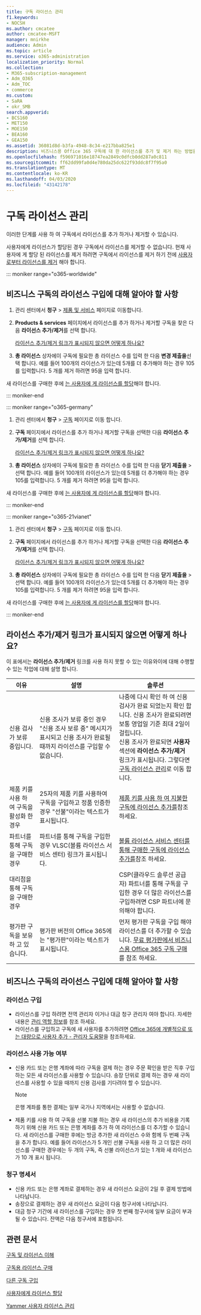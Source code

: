 ```yaml
---
title: 구독 라이선스 관리
f1.keywords:
- NOCSH
ms.author: cmcatee
author: cmcatee-MSFT
manager: mnirkhe
audience: Admin
ms.topic: article
ms.service: o365-administration
localization_priority: Normal
ms.collection:
- M365-subscription-management
- Adm_O365
- Adm_TOC
- commerce
ms.custom:
- SaRA
- okr_SMB
search.appverid:
- BCS160
- MET150
- MOE150
- BEA160
- GEA150
ms.assetid: 36081d8d-b3fa-4948-8c34-e217bba825e1
description: 비즈니스용 Office 365 구독에 대 한 라이선스를 추가 및 제거 하는 방법을 알아봅니다.
ms.openlocfilehash: f596971016e18747ea2849c0dfcb0dd287a0c811
ms.sourcegitcommit: ff62dd99fa0d4e780da25dc622f93ddc8f7f95a0
ms.translationtype: MT
ms.contentlocale: ko-KR
ms.lasthandoff: 04/03/2020
ms.locfileid: "43142178"
---
```

# <a name="manage-subscription-licenses"></a>구독 라이선스 관리

이러한 단계를 사용 하 여 구독에서 라이선스를 추가 하거나 제거할 수 있습니다.

사용자에게 라이선스가 할당된 경우 구독에서 라이선스를 제거할 수 없습니다. 현재 사용자에 게 할당 된 라이선스를 제거 하려면 구독에서 라이선스를 제거 하기 전에 [사용자 로부터 라이선스를 제거](../../admin/manage/remove-licenses-from-users.md) 해야 합니다.

::: moniker range="o365-worldwide"

## <a name="what-you-need-to-know-about-buying-licenses-for-your-business-subscription"></a>비즈니스 구독의 라이선스 구입에 대해 알아야 할 사항

1. 관리 센터에서 **청구** \> <a href="https://go.microsoft.com/fwlink/p/?linkid=842054" target="_blank">제품 및 서비스</a> 페이지로 이동합니다.

2. **Products & services** 페이지에서 라이선스를 추가 하거나 제거할 구독을 찾은 다음 **라이선스 추가/제거**를 선택 합니다.

    [라이선스 추가/제거 링크가 표시되지 않으면 어떻게 하나요?](#what-if-i-dont-see-the-addremove-licenses-link)

3. **총 라이선스** 상자에이 구독에 필요한 총 라이선스 수를 입력 한 다음 **변경 제출을**선택 합니다. 예를 들어 100개의 라이선스가 있는데 5개를 더 추가해야 하는 경우 105를 입력합니다. 5 개를 제거 하려면 95을 입력 합니다.

새 라이선스를 구매한 후에 [는 사용자에 게 라이선스를 할당](../../admin/manage/assign-licenses-to-users.md)해야 합니다.

::: moniker-end

::: moniker range="o365-germany"

1. 관리 센터에서 **청구** \> <a href="https://go.microsoft.com/fwlink/p/?linkid=847745" target="_blank">구독</a> 페이지로 이동 합니다.

2. **구독** 페이지에서 라이선스를 추가 하거나 제거할 구독을 선택한 다음 **라이선스 추가/제거**를 선택 합니다.

    [라이선스 추가/제거 링크가 표시되지 않으면 어떻게 하나요?](#what-if-i-dont-see-the-addremove-licenses-link)

3. **총 라이선스** 상자에이 구독에 필요한 총 라이선스 수를 입력 한 다음 **닫기** **제출을** \> 선택 합니다. 예를 들어 100개의 라이선스가 있는데 5개를 더 추가해야 하는 경우 105를 입력합니다. 5 개를 제거 하려면 95을 입력 합니다.

새 라이선스를 구매한 후에 [는 사용자에 게 라이선스를 할당](../../admin/manage/assign-licenses-to-users.md)해야 합니다.

::: moniker-end

::: moniker range="o365-21vianet"

1. 관리 센터에서 **청구** \> <a href="https://go.microsoft.com/fwlink/p/?linkid=850626" target="_blank">구독</a> 페이지로 이동 합니다.

2. **구독** 페이지에서 라이선스를 추가 하거나 제거할 구독을 선택한 다음 **라이선스 추가/제거**를 선택 합니다.

    [라이선스 추가/제거 링크가 표시되지 않으면 어떻게 하나요?](#what-if-i-dont-see-the-addremove-licenses-link)

3. **총 라이선스** 상자에이 구독에 필요한 총 라이선스 수를 입력 한 다음 **닫기** **제출을** \> 선택 합니다. 예를 들어 100개의 라이선스가 있는데 5개를 더 추가해야 하는 경우 105를 입력합니다. 5 개를 제거 하려면 95을 입력 합니다.

새 라이선스를 구매한 후에 [는 사용자에 게 라이선스를 할당](../../admin/manage/assign-licenses-to-users.md)해야 합니다.

::: moniker-end

## <a name="what-if-i-dont-see-the-addremove-licenses-link"></a>라이선스 추가/제거 링크가 표시되지 않으면 어떻게 하나요?

이 표에서는 **라이선스 추가/제거** 링크를 사용 하지 못할 수 있는 이유와이에 대해 수행할 수 있는 작업에 대해 설명 합니다.

|이유  |설명  |솔루션  |
|---------|---------|---------|
|신용 검사가 보류 중입니다. |신용 조사가 보류 중인 경우 "신용 조사 보류 중" 메시지가 표시되고 신용 조사가 완료될 때까지 라이선스를 구입할 수 없습니다.  | 나중에 다시 확인 하 여 신용 검사가 완료 되었는지 확인 합니다. 신용 조사가 완료되려면 보통 영업일 기준 최대 2일이 걸립니다.<br>신용 조사가 완료되면 **사용자** 섹션에 **라이선스 추가/제거** 링크가 표시됩니다. 그렇다면 [구독 라이선스 관리](#manage-subscription-licenses)로 이동 합니다. |
|제품 키를 사용 하 여 구독을 활성화 한 경우| 25자의 제품 키를 사용하여 구독을 구입하고 정품 인증한 경우 "선불"이라는 텍스트가 표시됩니다.  |[제품 키를 사용 하 여 지불한 구독에 라이선스 추가를](add-licenses-using-product-key.md)참조 하세요. |
|파트너를 통해 구독을 구매한 경우 | 파트너를 통해 구독을 구입한 경우 VLSC(볼륨 라이선스 서비스 센터) 링크가 표시됩니다. | [볼륨 라이선스 서비스 센터를 통해 구매한 구독에 라이선스 추가를](add-licenses-bought-through-vlsc.md)참조 하세요. |
|대리점을 통해 구독을 구매한 경우|| CSP(클라우드 솔루션 공급자) 파트너를 통해 구독을 구입한 경우 더 많은 라이선스를 구입하려면 CSP 파트너에 문의해야 합니다.        |
|평가판 구독을 보유 하 고 있습니다. |평가판 버전의 Office 365에는 "평가판"이라는 텍스트가 표시됩니다. | 먼저 평가판 구독을 구입 해야 라이선스를 더 추가할 수 있습니다. [무료 평가판에서 비즈니스용 Office 365 구독 구매](../buy-a-subscription-from-your-free-trial.md)를 참조 하세요.|

## <a name="what-you-need-to-know-about-buying-licenses-for-your-business-subscription"></a>비즈니스 구독의 라이선스 구입에 대해 알아야 할 사항

### <a name="buying-licenses"></a>라이선스 구입

- 라이선스를 구입 하려면 전역 관리자 이거나 대금 청구 관리자 여야 합니다. 자세한 내용은 [관리 역할 정보](../../admin/add-users/about-admin-roles.md)를 참조 하세요.
- 라이선스를 구입하고 구독에 새 사용자를 추가하려면 [Office 365에 개별적으로 또는 대량으로 사용자 추가 - 관리자 도움말](../../admin/add-users/add-users.md)을 참조하세요.

### <a name="license-availability"></a>라이선스 사용 가능 여부

- 신용 카드 또는 은행 계좌에 따라 구독을 결제 하는 경우 주문 확인을 받은 직후 구입 하는 모든 새 라이선스를 사용할 수 있습니다. 송장 단위로 결제 하는 경우 새 라이선스를 사용할 수 있을 때까지 신용 검사를 기다려야 할 수 있습니다.

  > [!NOTE]
  > 은행 계좌를 통한 결제는 일부 국가나 지역에서는 사용할 수 없습니다.

- 제품 키를 사용 하 여 구독을 선불 지불 하는 경우 새 라이선스의 추가 비용을 기록 하기 위해 신용 카드 또는 은행 계좌를 추가 하 여 라이선스를 더 추가할 수 있습니다. 새 라이선스를 구매한 후에는 방금 추가한 새 라이선스 수와 함께 두 번째 구독을 추가 합니다. 예를 들어 라이선스가 5 개인 선불 구독을 사용 하 고 더 많은 라이선스를 구매한 경우에는 두 개의 구독, 즉 선불 라이선스가 있는 1 개와 새 라이선스가 10 개 표시 됩니다.

### <a name="billing-statements"></a>청구 명세서

- 신용 카드 또는 은행 계좌로 결제하는 경우 새 라이선스 요금이 2일 후 결제 방법에 나타납니다.
- 송장으로 결제하는 경우 새 라이선스 요금이 다음 청구서에 나타납니다.
- 대금 청구 기간에 새 라이선스를 구입하는 경우 첫 번째 청구서에 일부 요금이 부과될 수 있습니다. 잔액은 다음 청구서에 포함됩니다.

## <a name="related-articles"></a>관련 문서

[구독 및 라이선스 이해](subscriptions-and-licenses.md)

[구독용 라이선스 구매](buy-licenses.md)

[다른 구독 구입](../buy-another-subscription.md)

[사용자에게 라이선스 할당](../../admin/manage/assign-licenses-to-users.md)

[Yammer 사용자 라이선스 관리](https://docs.microsoft.com/yammer/manage-yammer-users/manage-yammer-licenses-in-office-365)